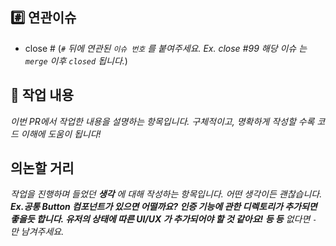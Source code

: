 ## #️⃣ 연관이슈 

- close # (*`#` 뒤에 연관된 `이슈 번호` 를 붙여주세요. Ex. close #99 해당 이슈 는 `merge` 이후 `closed` 됩니다.*)

## 📝 작업 내용

*이번 PR에서 작업한 내용을 설명하는 항목입니다. 구체적이고, 명확하게 작성할 수록 코드 이해에 도움이 됩니다!*


## 의논할 거리
*작업을 진행하며 들었던 **생각** 에 대해 작성하는 항목입니다. 어떤 생각이든 괜찮습니다. **Ex.공통 Button 컴포넌트가 있으면 어떨까요? 인증 기능에 관한 디렉토리가 추가되면 좋을듯 합니다. 유저의 상태에 따른 UI/UX 가 추가되어야 할 것 같아요! 등 등**  없다면 `-` 만 남겨주세요.*